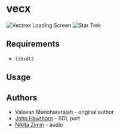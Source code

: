 vecx
====

![Vectrex Loading Screen](screenshot0.png) ![Star Trek](screenshot1.png)

Requirements
------------
* `libsdl2`

Usage
-----

Authors
-------

* Valavan Manohararajah - original author
* [John Hawthorn](https://twitter.com/jhawthorn) - SDL port
* [Nikita Zimin](https://twitter.com/nzeemin) - audio


